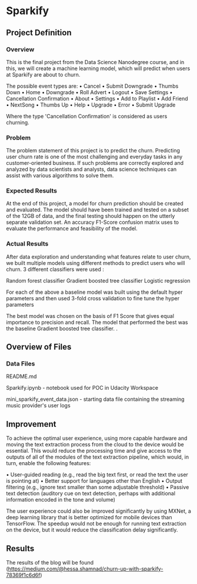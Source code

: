 # Sparkify
## Project Definition
### Overview
This is the final project from the Data Science  Nanodegree course, and in this, we will create a machine learning model, which will predict when users at Sparkify are about to churn.

The possible event types are:
•	Cancel
•	 Submit Downgrade
•	 Thumbs Down
•	 Home
•	 Downgrade
•	 Roll Advert
•	 Logout
•	 Save Settings
•	 Cancellation Confirmation
•	 About
•	 Settings
•	 Add to Playlist
•	 Add Friend
•	 NextSong
•	 Thumbs Up
•	 Help
•	 Upgrade
•	 Error
•	 Submit Upgrade

Where the type 'Cancellation Confirmation' is considered as users churning.


### Problem
The problem statement of this project is to predict the churn. Predicting user churn rate is one of the most challenging and everyday tasks in any customer-oriented business. If such problems are correctly explored and analyzed by data scientists and analysts, data science techniques can assist with various algorithms to solve them.


### Expected Results
At the end of this project, a model for churn prediction should be created and evaluated. The model should have been trained and tested on a subset of the 12GB of data, and the final testing should happen on the utterly separate validation set. An accuracy F1-Score confusion matrix uses to evaluate the performance and feasibility of the model.


### Actual Results
After data exploration and understanding what features relate to user churn, we built multiple models using different methods to predict users who will churn. 3 different classifiers were used :

Random forest classifier
Gradient boosted tree classifier
Logistic regression

For each of the above a baseline model was built using the default hyper parameters and then used 3-fold cross validation to fine tune the hyper parameters

The best model was chosen on the basis of F1 Score that gives equal importance to precision and recall. The model that performed the best was the baseline Gradient boosted tree classifier. .

## Overview of Files
### Data Files

README.md

Sparkify.ipynb - notebook used for POC in Udacity Workspace

mini_sparkify_event_data.json - starting data file containing the streaming music provider's user logs

## Improvement
To achieve the optimal user experience, using more capable hardware and moving the text extraction process from the cloud to the device would be essential. This would reduce the processing time and give access to the outputs of all of the modules of the text extraction pipeline, which would, in turn, enable the following features:

•	 User-guided reading (e.g., read the big text first, or read the text the user is pointing at)
•	 Better support for languages other than English
•	 Output filtering (e.g., ignore text smaller than some adjustable threshold)
•	 Passive text detection (auditory cue on text detection, perhaps with additional information encoded in the tone and volume)

The user experience could also be improved significantly by using MXNet, a deep learning library that is better optimized for mobile devices than TensorFlow. The speedup would not be enough for running text extraction on the device, but it would reduce the classification delay significantly.


## Results
The results of the blog will be found (https://medium.com/@hessa.shamnad/churn-up-with-sparkify-78369f1c6d6f)

